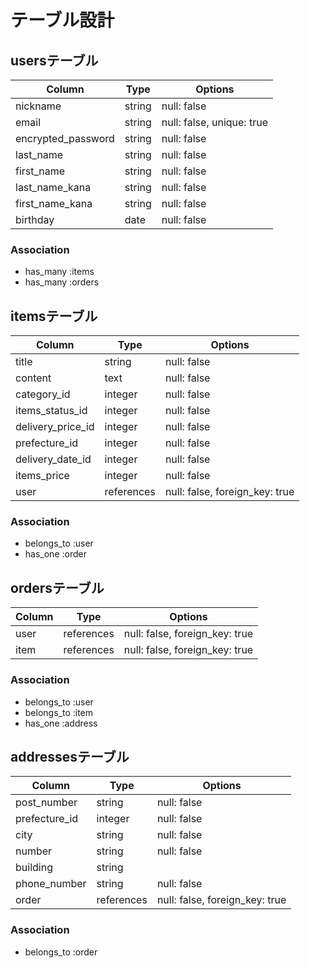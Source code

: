 # テーブル設計

## usersテーブル

| Column             | Type    | Options      |
| ------------------ | ------- | ------------ |
| nickname           | string  | null: false  |
| email              | string  | null: false, unique: true  |
| encrypted_password | string  | null: false  |
| last_name          | string  | null: false  |
| first_name         | string  | null: false  |
| last_name_kana     | string  | null: false  |
| first_name_kana    | string  | null: false  |
| birthday           | date    | null: false  |


### Association

- has_many :items
- has_many :orders



## itemsテーブル

| Column             | Type       | Options      |
| ------------------ | ---------- | ------------ |
| title              | string     | null: false  |
| content            | text       | null: false  |
| category_id        | integer    | null: false  |
| items_status_id    | integer    | null: false  |
| delivery_price_id  | integer    | null: false  |
| prefecture_id      | integer    | null: false  |
| delivery_date_id   | integer    | null: false  |
| items_price        | integer    | null: false  |
| user               | references | null: false, foreign_key: true |


### Association

- belongs_to :user
- has_one :order



## ordersテーブル

| Column             | Type       | Options      |
| ------------------ | ---------- | ------------ |
| user               | references | null: false, foreign_key: true |
| item               | references | null: false, foreign_key: true |


### Association

- belongs_to :user
- belongs_to :item
- has_one :address



## addressesテーブル

| Column             | Type       | Options      |
| ------------------ | ---------- | ------------ |
| post_number        | string     | null: false  |
| prefecture_id      | integer    | null: false  |
| city               | string     | null: false  |
| number             | string     | null: false  |
| building           | string     |              |
| phone_number       | string     | null: false  |
| order              | references | null: false, foreign_key: true  |


### Association

- belongs_to :order